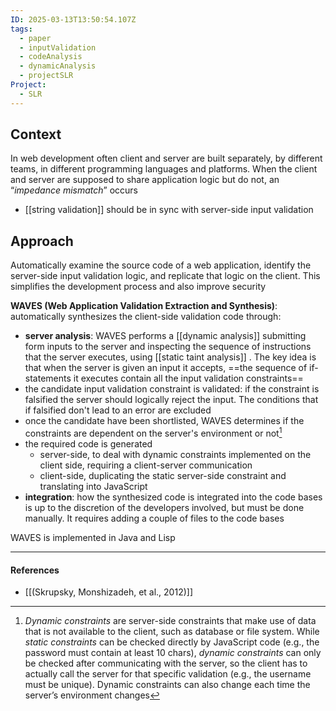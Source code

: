 ```yaml
---
ID: 2025-03-13T13:50:54.107Z
tags:
  - paper
  - inputValidation
  - codeAnalysis
  - dynamicAnalysis
  - projectSLR
Project:
  - SLR
---
```

## Context

In web development often client and server are built separately, by different teams, in different programming languages and platforms. When the client and server are supposed to share application logic but do not, an “*impedance mismatch*” occurs
- [[string validation]] should be in sync with server-side input validation

## Approach

Automatically examine the source code of a web application, identify the server-side input validation logic, and replicate that logic on the client. This simplifies the development process and also improve security

**WAVES (Web Application Validation Extraction and Synthesis)**: automatically synthesizes the client-side validation code through:
- **server analysis**: WAVES performs a [[dynamic analysis]] submitting form inputs to the server and inspecting the sequence of instructions that the server executes, using [[static taint analysis]] . The key idea is that when the server is given an input it accepts, ==the sequence of if-statements it executes contain all the input validation constraints==
- the candidate input validation constraint is validated: if the constraint is falsified the server should logically reject the input. The conditions that if falsified don't lead to an error are excluded
- once the candidate have been shortlisted, WAVES determines if the constraints are dependent on the server's environment or not[^1]
- the required code is generated
	- server-side, to deal with dynamic constraints implemented on the client side, requiring a client-server communication
	- client-side, duplicating the static server-side constraint and translating into JavaScript
- **integration**: how the synthesized code is integrated into the code bases is up to the discretion of the developers involved, but must be done manually. It requires adding a couple of files to the code bases

WAVES is implemented in Java and Lisp

---
#### References
- [[(Skrupsky, Monshizadeh, et al., 2012)]]

[^1]: *Dynamic constraints* are server-side constraints that make use of data that is not available to the client, such as database or file system. While *static constraints* can be checked directly by JavaScript code (e.g., the password must contain at least 10 chars), *dynamic constraints* can only be checked after communicating with the server, so the client has to actually call the server for that specific validation (e.g., the username must be unique). Dynamic constraints can also change each time the server’s environment changes
